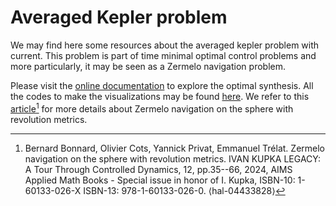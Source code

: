 # Averaged Kepler problem

We may find here some resources about the averaged kepler problem with current. This problem is part of time minimal optimal control problems and more particularly, it may be seen as a Zermelo navigation problem.

Please visit the [online documentation](https://control-toolbox.github.io/averaged_kepler) to explore the optimal synthesis. All the codes to make the visualizations may be found [here](https://github.com/control-toolbox/Zermelo/tree/main/kepler). We refer to this [article](https://hal.science/hal-04433828)[^1] for more details about Zermelo navigation on the sphere with revolution metrics.

[^1]: Bernard Bonnard, Olivier Cots, Yannick Privat, Emmanuel Trélat. Zermelo navigation on the sphere with revolution metrics. IVAN KUPKA LEGACY: A Tour Through Controlled Dynamics, 12, pp.35--66, 2024, AIMS Applied Math Books - Special issue in honor of I. Kupka, ISBN-10: 1-60133-026-X ISBN-13: 978-1-60133-026-0. ⟨hal-04433828⟩
